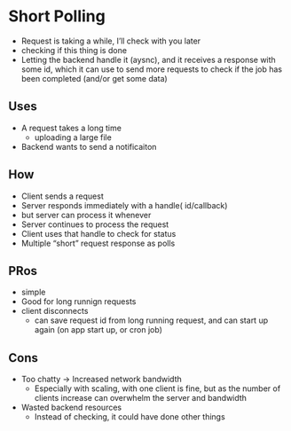 # Short Polling

- Request is taking a while, I’ll check with you later
- checking if this thing is done
- Letting the backend handle it (aysnc), and it receives a response with some id, which it can use to send more requests to check if the job has been completed (and/or get some data)

## Uses

- A request takes a long time
  - uploading a large file
- Backend wants to send a notificaiton

## How

-  Client sends a request
-  Server responds immediately with a handle( id/callback)
  - but server can process it whenever
- Server continues to process the request
- Client uses that handle to check for status
- Multiple “short” request response as polls

## PRos

- simple
- Good for long runnign requests
- client disconnects
  - can save request id from long running request, and can start up again (on app start up, or cron job)

## Cons

- Too chatty -> Increased network bandwidth
  - Especially with scaling, with one client is fine, but as the number of clients increase can overwhelm the server and bandwidth
- Wasted backend resources
  - Instead of checking, it could have done other things 
